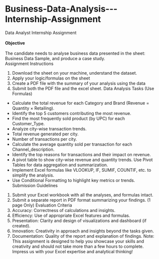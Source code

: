 # Business-Data-Analysis---Internship-Assignment

Data Analyst Internship Assignment <br><br>
<b>Objective</b> <br><br>
The candidate needs to analyse business data presented in the sheet: Business Data
Sample, and produce a case study. <br>
Assignment Instructions
1. Download the sheet on your machine, understand the dataset.
2. Apply your logic/formulas on the sheet
3. Create a PDF file with the summary of your analysis using the data
4. Submit both the PDF file and the excel sheet.
Data Analysis Tasks (Use Formulas)
- Calculate the total revenue for each Category and Brand (Revenue = Quantity × Retailing).
- Identify the top 5 customers contributing the most revenue.
- Find the most frequently sold product (by UPC) for each Customer_Type.
- Analyze city-wise transaction trends.
- Total revenue generated per city.
- Number of transactions per city.
- Calculate the average quantity sold per transaction for each Channel_description.
- Identify the top reasons for transactions and their impact on revenue.
- A pivot table to show city-wise revenue and quantity trends.
Use Pivot Tables for data aggregation and summarization.
- Implement Excel formulas like VLOOKUP, IF, SUMIF, COUNTIF, etc. to simplify the analysis.
- Use Conditional Formatting to highlight key metrics or trends.
Submission Guidelines
1. Submit your Excel workbook with all the analyses, and formulas
intact.
2. Submit a separate report in PDF format summarizing your findings.
(1 page Only)
Evaluation Criteria
1. Accuracy: Correctness of calculations and insights.
2. Efficiency: Use of appropriate Excel features and
formulas.
3. Presentation: Clarity and design of visualizations and
dashboard (if created).
4. Innovation: Creativity in approach and insights
beyond the tasks given.
5. Documentation: Quality of the report and
explanation of findings.
Note: This assignment is designed to help you showcase your skills and creativity and
should not take more than a few hours to complete. Impress us with your Excel expertise
and analytical thinking!
